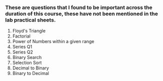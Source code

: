 ### These are questions that I found to be important across the duration of this course, these have not been mentioned in the lab practical sheets. 

1. Floyd's Triangle
2. Factorial 
3. Power of Numbers within a given range
4. Series Q1 
5. Series Q2
6. Binary Search
7. Selection Sort
8. Decimal to Binary
9. Binary to Decimal